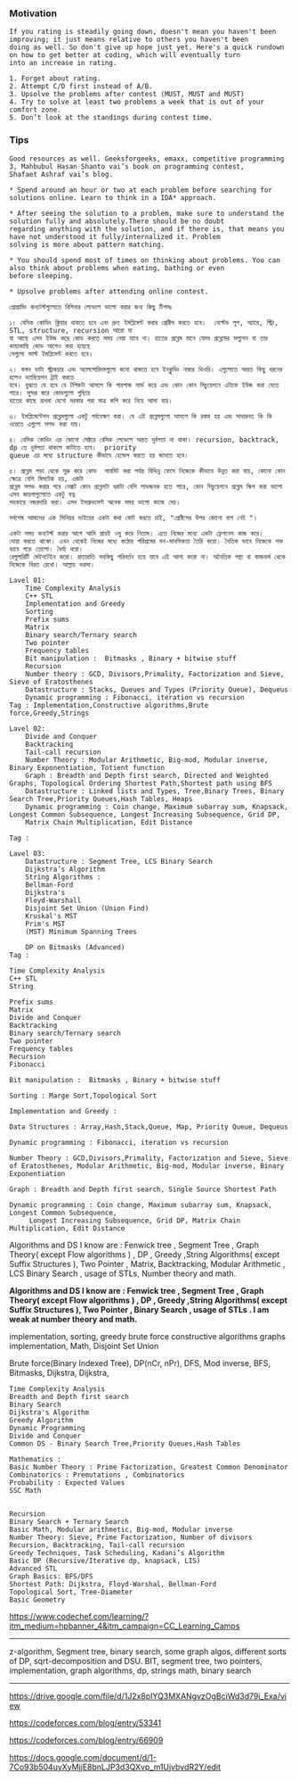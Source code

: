### Motivation
```
If you rating is steadily going down, doesn't mean you haven't been improving; it just means relative to others you haven't been 
doing as well. So don't give up hope just yet. Here's a quick rundown on how to get better at coding, which will eventually turn 
into an increase in rating.

1. Forget about rating. 
2. Attempt C/D first instead of A/B.
3. Upsolve the problems after contest (MUST, MUST and MUST)
4. Try to solve at least two problems a week that is out of your comfort zone.
5. Don’t look at the standings during contest time.
```
### Tips
```
Good resources as well. Geeksforgeeks, emaxx, competitive programming 3, Mahbubul Hasan Shanto vai’s book on programming contest, 
Shafaet Ashraf vai’s blog.

* Spend around an hour or two at each problem before searching for solutions online. Learn to think in a IDA* approach.

* After seeing the solution to a problem, make sure to understand the solution fully and absolutely.There should be no doubt 
regarding anything with the solution, and if there is, that means you have not understood it fully/internalized it. Problem 
solving is more about pattern matching.

* You should spend most of times on thinking about problems. You can also think about problems when eating, bathing or even 
before sleeping.

* Upsolve problems after attending online contest.
```
```
প্রোগ্রামিং কনটেস্টগুলোতে বিগিনার লেভেলে ভালো করার জন্য কিছু টিপসঃ

১। বেসিক কোডিং ক্লিয়ার থাকতে হবে এবং দ্রুত ইমপ্লিমেন্ট করার প্রেক্টিস করতে হবে।  নেস্টেড লুপ, অ্যারে, স্ট্রিং, STL, structure, recursion আরো যা 
যা আছে এসব ইউজ করে কোড করতে সময় নেয়া যাবে না। হাতের প্রব্লেম মানে যেসব প্রব্লেমের সল্যুশন বা তার কাছাকাছি কোড আগেও করা হয়েছে 
সেগুলো ফাস্ট ইমপ্লিমেন্ট করতে হবে।

২। কমন ডাটা স্ট্রাকচার এবং অ্যালগোরিদমগুলো জানা থাকতে হবে ইনক্লুডিং নাম্বার থিওরি। এগুলোতে অন্তত কিছু ধরনের হলেও ভ্যারিয়েশন ট্রাই করতে 
হবে। বুঝতে যে হবে যে টপিকটা আসলে কি পারপাজ সার্ভ করে এবং কোন কোন সিচুয়েশনে এটাকে ইউজ করা যেতে পারে। সুন্দর করে কোডগুলো গুছিয়ে 
হাতের কাছে রাখবা যেনো দরকার পরা মাত্র কপি করে নিয়ে আসা যায়।

৩। ইমপ্লিমেন্টেশন প্রব্লেমগুলো একটু পর্যবেক্ষণ করা। যে এই প্রব্লেমগুলো আসলে কি রকম হয় এবং সাধারনত কি কি ওয়েতে এগুলো সলভ করা যায়। 

৪। বেসিক কোডিং এর কোনো সেক্টরে বেসিক লেভেলে অন্তত দুর্বলতা না থাকা। recursion, backtrack, dp তে দুর্বলতা থাকলে কাটাতে হবে।  priority 
queue এর মধ্যে structure কীভাবে হেন্ডেল করতে হয় জানতে হবে।

৫। প্রব্লেম পড়া থেকে শুরু করে কোড  সাবমিট করা পর্যন্ত বিভিন্ন ফেসে নিজেকে কীভাবে উন্নত করা যায়, কোনো কোন ক্ষেত্রে বেশি মিসটেক হয়, একটা 
প্রব্লেম সলভ করার পরে নেক্সট কোন প্রব্লেমটা ধরাটা বেশি লাভজনক হতে পারে, কোন সিচুয়েশনে প্রব্লেম স্কিপ করা ভালো এসব জায়গাগুলোতে একটু যত্ন 
সহকারে নজরদারি করা। এসব ইমপ্রুভমেন্ট অনেক সময় ভালো কাজে দেয়।

সর্বশেষ আমাদের এক সিনিয়র ভাইয়ের একটা কথা কোট করতে চাই, "প্রেক্টিসের উপর কোনো বাপ নেই "।

একটা সময় কনটেস্ট করার আগে আমি প্রায়ই ওযু করে নিতাম। এতে নিজের মধ্যে একটা ফ্রেশনেস কাজ করে। 
দোয়া করতে থাকো। এখন থেকেই নিজের মধ্যে কঠোর পরিশ্রমের মন-মানসিকতা তৈরি করো। নৈতিক ভাবে নিজেকে শক্ত ভাবে গড়ে তোলো। ধৈর্য্য ধরো। 
রেগুলারিটি মেইনটেইন করো। রাতারাতি সবকিছু পরিবর্তন হয়ে যাবে এই আশা করো না। অনৈতিক পন্থা বা কাজকর্ম থেকে নিজেকে বিরত রেখো। আল্লাহ ভরসা।
```
```
Lavel 01:
    Time Complexity Analysis
    C++ STL 
    Implementation and Greedy 
    Sorting
    Prefix sums
    Matrix
    Binary search/Ternary search
    Two pointer
    Frequency tables
    Bit manipulation :  Bitmasks , Binary + bitwise stuff
    Recursion
    Number theory : GCD, Divisors,Primality, Factorization and Sieve, Sieve of Eratosthenes
    Datastructure : Stacks, Queues and Types (Priority Queue), Dequeus
    Dynamic programming : Fibonacci, iteration vs recursion
Tag : Implementation,Constructive algorithms,Brute force,Greedy,Strings

Lavel 02:
    Divide and Conquer
    Backtracking
    Tail-call recursion
    Number Theory : Modular Arithmetic, Big-mod, Modular inverse, Binary Exponentiation, Totient function
    Graph : Breadth and Depth first search, Directed and Weighted Graphs, Topological Ordering Shortest Path,Shortest path using BFS
    Datastructure : Linked lists and Types, Tree,Binary Trees, Binary Search Tree,Priority Queues,Hash Tables, Heaps
    Dynamic programming : Coin change, Maximum subarray sum, Knapsack, Longest Common Subsequence, Longest Increasing Subsequence, Grid DP, 
    Matrix Chain Multiplication, Edit Distance

Tag : 

Lavel 03:
    Datastructure : Segment Tree, LCS Binary Search
    Dijkstra’s Algorithm
    String Algorithms :
    Bellman-Ford
    Dijkstra's
    Floyd-Warshall
    Disjoint Set Union (Union Find)
    Kruskal's MST
    Prim's MST
    (MST) Minimum Spanning Trees

    DP on Bitmasks (Advanced)
Tag : 
```
```
Time Complexity Analysis
C++ STL 
String 

Prefix sums
Matrix
Divide and Conquer
Backtracking
Binary search/Ternary search
Two pointer
Frequency tables
Recursion
Fibonacci

Bit manipulation :  Bitmasks , Binary + bitwise stuff

Sorting : Marge Sort,Topological Sort

Implementation and Greedy :

Data Structures : Array,Hash,Stack,Queue, Map, Priority Queue, Dequeus

Dynamic programming : Fibonacci, iteration vs recursion

Number Theory : GCD,Divisors,Primality, Factorization and Sieve, Sieve of Eratosthenes, Modular Arithmetic, Big-mod, Modular inverse, Binary Exponentiation

Graph : Breadth and Depth first search, Single Source Shortest Path

Dynamic programming : Coin change, Maximum subarray sum, Knapsack, Longest Common Subsequence,
     Longest Increasing Subsequence, Grid DP, Matrix Chain Multiplication, Edit Distance
```
Algorithms and DS I know are : Fenwick tree , Segment Tree , Graph Theory( except Flow algorithms ) , DP , Greedy ,String Algorithms( except Suffix Structures ), Two Pointer , Matrix, Backtracking, Modular Arithmetic , LCS
Binary Search , usage of STLs, Number theory and math.

**Algorithms and DS I know are : Fenwick tree , Segment Tree , Graph Theory( except Flow algorithms ) , DP , Greedy ,String Algorithms( except Suffix Structures ), 
Two Pointer , Binary Search , usage of STLs . I am weak at number theory and math.**

implementation, sorting, greedy
brute force    constructive algorithms    graphs    implementation, Math, Disjoint Set Union 

Brute force(Binary Indexed Tree),
DP(nCr, nPr),
DFS,
Mod inverse,
BFS,
Bitmasks,
Dijkstra,
Dijkstra,

```
Time Complexity Analysis
Breadth and Depth first search
Binary Search
Dijkstra's Algorithm
Greedy Algorithm
Dynamic Programming
Divide and Conquer
Common DS - Binary Search Tree,Priority Queues,Hash Tables

Mathematics :
Basic Number Theory : Prime Factorization, Greatest Common Denominator
Combinatorics : Premutations , Combinatorics
Probability : Expected Values
SSC Math
```

```

Recursion
Binary Search + Ternary Search 
Basic Math, Modular arithmetic, Big-mod, Modular inverse
Number Theory: Sieve, Prime Factorization, Number of divisors
Recursion, Backtracking, Tail-call recursion
Greedy Techniques, Task Scheduling, Kadani’s Algorithm
Basic DP (Recursive/Iterative dp, knapsack, LIS)
Advanced STL
Graph Basics: BFS/DFS
Shortest Path: Dijkstra, Floyd-Warshal, Bellman-Ford
Topological Sort, Tree-Diameter
Basic Geometry
```

https://www.codechef.com/learning/?itm_medium=hpbanner_4&itm_campaign=CC_Learning_Camps

---

 z-algorithm, Segment tree, binary search, some graph algos, different sorts of DP, sqrt-decomposition and DSU.
 BIT, segment tree, two pointers, implementation, graph algorithms, dp, strings math, binary search
 
---


https://drive.google.com/file/d/1J2x8pIYQ3MXANgvzOgBciWd3d79j_Exa/view

https://codeforces.com/blog/entry/53341

https://codeforces.com/blog/entry/66909

https://docs.google.com/document/d/1-7Co93b504uyXyMjjE8bnLJP3d3QXvp_m1UjvbvdR2Y/edit
